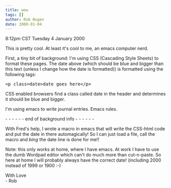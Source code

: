 ```yaml
---
title: wow
tags: []
author: Rob Nugen
date: 2000-01-04
---
```


<title>emacs rules</title>
<p class=date>8:12pm CST Tuesday 4 January 2000</p>

<p>This is pretty cool.  At least it's cool to me, an emacs computer nerd.

<p>First, a tiny bit of background:  I'm using CSS (Cascading Style Sheets) to format these pages.  The date above (which should be blue and bigger than this text (unless I change how the date is formatted)) is formatted using the following tags:

<p><pre>
&lt;p class=date&gt;date goes here&lt;/p&gt;
</pre>

<p>CSS enabled browsers find a class called date in the header and determines it should be blue and bigger.

<p>I'm using emacs to write journal entries.  Emacs rules.

<p>- - - - - - end of background info - - - - - - 

<p>With Fred's help, I wrote a macro in emacs that will write the CSS-html code and put the date in there automagically!  So I can just load a file, call the macro and <em>bing</em> the date line is done for me!!

<p>Note: this only works at home, where I have emacs.  At work I have to use the dumb Wordpad editor which can't do much more than cut-n-paste.  So here at home I will probably always have the correct date!  (including 2000 instead of 1999 or 1900 :-)

<p>With Love
<br>- Rob

